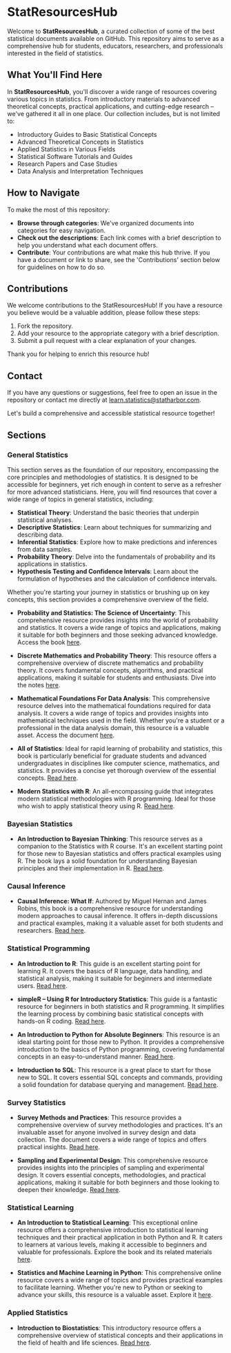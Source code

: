 # StatResourcesHub

Welcome to **StatResourcesHub**, a curated collection of some of the best statistical documents available on GitHub. This repository aims to serve as a comprehensive hub for students, educators, researchers, and professionals interested in the field of statistics.

## What You'll Find Here

In **StatResourcesHub**, you'll discover a wide range of resources covering various topics in statistics. From introductory materials to advanced theoretical concepts, practical applications, and cutting-edge research – we've gathered it all in one place. Our collection includes, but is not limited to:

- Introductory Guides to Basic Statistical Concepts
- Advanced Theoretical Concepts in Statistics
- Applied Statistics in Various Fields
- Statistical Software Tutorials and Guides
- Research Papers and Case Studies
- Data Analysis and Interpretation Techniques

## How to Navigate

To make the most of this repository:
- **Browse through categories**: We've organized documents into categories for easy navigation.
- **Check out the descriptions**: Each link comes with a brief description to help you understand what each document offers.
- **Contribute**: Your contributions are what make this hub thrive. If you have a document or link to share, see the 'Contributions' section below for guidelines on how to do so.

## Contributions

We welcome contributions to the StatResourcesHub! If you have a resource you believe would be a valuable addition, please follow these steps:

1. Fork the repository.
2. Add your resource to the appropriate category with a brief description.
3. Submit a pull request with a clear explanation of your changes.

Thank you for helping to enrich this resource hub!

## Contact

If you have any questions or suggestions, feel free to open an issue in the repository or contact me directly at learn.statistics@statharbor.com.

Let's build a comprehensive and accessible statistical resource together!

## Sections

### General Statistics

This section serves as the foundation of our repository, encompassing the core principles and methodologies of statistics. It is designed to be accessible for beginners, yet rich enough in content to serve as a refresher for more advanced statisticians. Here, you will find resources that cover a wide range of topics in general statistics, including:

- **Statistical Theory**: Understand the basic theories that underpin statistical analyses.
- **Descriptive Statistics**: Learn about techniques for summarizing and describing data.
- **Inferential Statistics**: Explore how to make predictions and inferences from data samples.
- **Probability Theory**: Delve into the fundamentals of probability and its applications in statistics.
- **Hypothesis Testing and Confidence Intervals**: Learn about the formulation of hypotheses and the calculation of confidence intervals.

Whether you're starting your journey in statistics or brushing up on key concepts, this section provides a comprehensive overview of the field.

- **Probability and Statistics: The Science of Uncertainty**: This comprehensive resource provides insights into the world of probability and statistics. It covers a wide range of topics and applications, making it suitable for both beginners and those seeking advanced knowledge. Access the book [here](https://www.utstat.toronto.edu/mikevans/jeffrosenthal/book.pdf).

- **Discrete Mathematics and Probability Theory**: This resource offers a comprehensive overview of discrete mathematics and probability theory. It covers fundamental concepts, algorithms, and practical applications, making it suitable for students and enthusiasts. Dive into the notes [here](https://inst.eecs.berkeley.edu/~cs70/su16/static/su16/extra_note/sinho_cs_70_notes.pdf).

- **Mathematical Foundations For Data Analysis**: This comprehensive resource delves into the mathematical foundations required for data analysis. It covers a wide range of topics and provides insights into mathematical techniques used in the field. Whether you're a student or a professional in the data analysis domain, this resource is a valuable asset. Access the document [here](https://users.cs.utah.edu/~jeffp/M4D/M4D-v0.4.pdf).

- **All of Statistics**: Ideal for rapid learning of probability and statistics, this book is particularly beneficial for graduate students and advanced undergraduates in disciplines like computer science, mathematics, and statistics. It provides a concise yet thorough overview of the essential concepts. [Read here](https://egrcc.github.io/docs/math/all-of-statistics.pdf).

- **Modern Statistics with R**: An all-encompassing guide that integrates modern statistical methodologies with R programming. Ideal for those who wish to apply statistical theory using R. [Read here](https://modernstatisticswithr.com/_main.pdf).


### Bayesian Statistics

- **An Introduction to Bayesian Thinking**: This resource serves as a companion to the Statistics with R course. It's an excellent starting point for those new to Bayesian statistics and offers practical examples using R. The book lays a solid foundation for understanding Bayesian principles and their implementation in R. [Read here](https://statswithr.github.io/book/_main.pdf).

### Causal Inference

- **Causal Inference: What If**: Authored by Miguel Hernan and James Robins, this book is a comprehensive resource for understanding modern approaches to causal inference. It offers in-depth discussions and practical examples, making it a valuable asset for both students and researchers. [Read here](https://www.hsph.harvard.edu/miguel-hernan/wp-content/uploads/sites/1268/2024/01/hernanrobins_WhatIf_2jan24.pdf).


### Statistical Programming

- **An Introduction to R**: This guide is an excellent starting point for learning R. It covers the basics of R language, data handling, and statistical analysis, making it suitable for beginners and intermediate users. [Read here](https://cran.r-project.org/doc/manuals/R-intro.pdf).

- **simpleR – Using R for Introductory Statistics**: This guide is a fantastic resource for beginners in both statistics and R programming. It simplifies the learning process by combining basic statistical concepts with hands-on R coding. [Read here](https://cran.r-project.org/doc/contrib/Verzani-SimpleR.pdf).

- **An Introduction to Python for Absolute Beginners**: This resource is an ideal starting point for those new to Python. It provides a comprehensive introduction to the basics of Python programming, covering fundamental concepts in an easy-to-understand manner. [Read here](https://help.uis.cam.ac.uk/system/files/documents/python3-slides.pdf).

- **Introduction to SQL**: This resource is a great place to start for those new to SQL. It covers essential SQL concepts and commands, providing a solid foundation for database querying and management. [Read here](https://www.stat.berkeley.edu/~spector/sql.pdf).


### Survey Statistics

- **Survey Methods and Practices**: This resource provides a comprehensive overview of survey methodologies and practices. It's an invaluable asset for anyone involved in survey design and data collection. The document covers a wide range of topics and offers practical insights. [Read here](https://www150.statcan.gc.ca/n1/pub/12-587-x/12-587-x2003001-eng.pdf).

- **Sampling and Experimental Design**: This comprehensive resource provides insights into the principles of sampling and experimental design. It covers essential concepts, methodologies, and practical applications, making it suitable for both beginners and those looking to deepen their knowledge. [Read here](https://sas.uwaterloo.ca/~jhchen/stat332/total.pdf).


### Statistical Learning

- **An Introduction to Statistical Learning**: This exceptional online resource offers a comprehensive introduction to statistical learning techniques and their practical application in both Python and R. It caters to learners at various levels, making it accessible to beginners and valuable for professionals. Explore the book and its related materials [here](https://www.statlearning.com).

- **Statistics and Machine Learning in Python**: This comprehensive online resource covers a wide range of topics and provides practical examples to facilitate learning. Whether you're new to Python or seeking to advance your skills, this resource is a valuable asset. Explore it [here](https://duchesnay.github.io/pystatsml/).


### Applied Statistics
- **Introduction to Biostatistics**: This introductory resource offers a comprehensive overview of statistical concepts and their applications in the field of health and life sciences. [Read here](https://www.hsph.harvard.edu/wp-content/uploads/sites/565/2019/09/HST190_Lecture_1.pdf).


